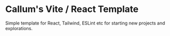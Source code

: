 # Callum's Vite / React Template

Simple template for React, Tailwind, ESLint etc for starting new projects and explorations.
